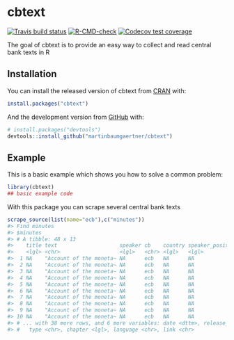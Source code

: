
<!-- README.md is generated from README.Rmd. Please edit that file -->

# cbtext

<!-- badges: start -->

[![Travis build
status](https://travis-ci.com/martinbaumgaertner/cbtext.svg?branch=master)](https://travis-ci.com/martinbaumgaertner/cbtext)
[![R-CMD-check](https://github.com/martinbaumgaertner/cbtext/workflows/R-CMD-check/badge.svg)](https://github.com/martinbaumgaertner/cbtext/actions)
[![Codecov test
coverage](https://codecov.io/gh/martinbaumgaertner/cbtext/branch/master/graph/badge.svg)](https://codecov.io/gh/martinbaumgaertner/cbtext?branch=master)
<!-- badges: end -->

The goal of cbtext is to provide an easy way to collect and read central
bank texts in R

## Installation

You can install the released version of cbtext from
[CRAN](https://CRAN.R-project.org) with:

``` r
install.packages("cbtext")
```

And the development version from [GitHub](https://github.com/) with:

``` r
# install.packages("devtools")
devtools::install_github("martinbaumgaertner/cbtext")
```

## Example

This is a basic example which shows you how to solve a common problem:

``` r
library(cbtext)
## basic example code
```

With this package you can scrape several central bank texts

``` r
scrape_source(list(name="ecb"),c("minutes"))
#> Find minutes
#> $minutes
#> # A tibble: 48 x 13
#>    title text                    speaker cb    country speaker_position location
#>    <lgl> <chr>                   <lgl>   <chr> <lgl>   <lgl>            <lgl>   
#>  1 NA    "Account of the moneta~ NA      ecb   NA      NA               NA      
#>  2 NA    "Account of the moneta~ NA      ecb   NA      NA               NA      
#>  3 NA    "Account of the moneta~ NA      ecb   NA      NA               NA      
#>  4 NA    "Account of the moneta~ NA      ecb   NA      NA               NA      
#>  5 NA    "Account of the moneta~ NA      ecb   NA      NA               NA      
#>  6 NA    "Account of the moneta~ NA      ecb   NA      NA               NA      
#>  7 NA    "Account of the moneta~ NA      ecb   NA      NA               NA      
#>  8 NA    "Account of the moneta~ NA      ecb   NA      NA               NA      
#>  9 NA    "Account of the moneta~ NA      ecb   NA      NA               NA      
#> 10 NA    "Account of the moneta~ NA      ecb   NA      NA               NA      
#> # ... with 38 more rows, and 6 more variables: date <dttm>, release_date <lgl>,
#> #   type <chr>, chapter <lgl>, language <chr>, link <chr>
```
